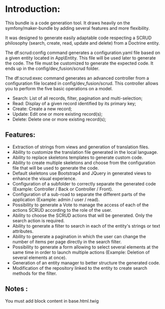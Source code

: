 # Introduction:

This bundle is a code generation tool. It draws heavily on the symfony/maker-bundle by adding several features and more flexibility.

It was designed to generate easily adaptable code respecting a SCRUD philosophy (search, create, read, update and delete) from a Doctrine entity.

The df:scrud:config command generates a configuration.yaml file based on a given entity located in App\Entity. This file will be used later to generate the code. The file must be customized to generate the expected code. It ends up in the config/dev_fusion/scrud folder.

The df:scrud:exec command generates an advanced controller from a configuration file located in config/dev_fusion/scrud. This controller allows you to perform the five basic operations on a model.

* Search: List of all records, filter, pagination and multi-selection;
* Read: Display of a given record identified by its primary key;
* Create: Create a new record;
* Update: Edit one or more existing record(s);
* Delete: Delete one or more existing record(s);

## Features:
* Extraction of strings from views and generation of translation files.
* Ability to customize the translation file generated in the local language.
* Ability to replace skeletons templates to generate custom code.
* Ability to create multiple skeletons and choose from the configuration file that will be used to generate the code.
* Default skeletons use Bootstrap4 and JQuery in generated views to enhance the visual experience.
* Configuration of a subfolder to correctly separate the generated code (Example: Controller / Back or Controller / Front).
* Configuration of a sub-road to separate the different parts of the application (Example: admin / user / read).
* Possibility to generate a Vote to manage the access of each of the actions SCRUD according to the role of the user.
* Ability to choose the SCRUD actions that will be generated. Only the search action is required.
* Ability to generate a filter to search in each of the entity's strings or text attributes.
* Ability to generate a pagination in which the user can change the number of items per page directly in the search filter.
* Possibility to generate a form allowing to select several elements at the same time in order to launch multiple actions (Example: Deletion of several elements at once).
* Generation of an entity manager to better structure the generated code.
* Modification of the repository linked to the entity to create search methods for the filter.

## Notes :

You must add block content in base.html.twig